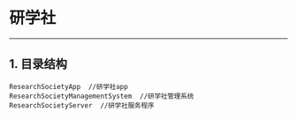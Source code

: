 # 研学社

---

## 1. 目录结构

```
ResearchSocietyApp  //研学社app
ResearchSocietyManagementSystem  //研学社管理系统
ResearchSocietyServer  //研学社服务程序
```

